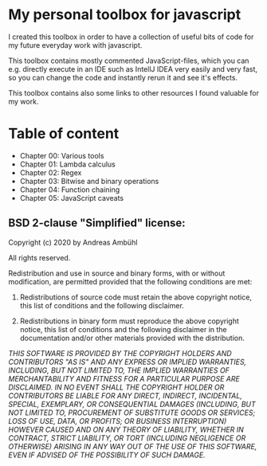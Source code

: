 # My personal toolbox for javascript

I created this toolbox in order to have a collection of useful bits of code
for my future everyday work with javascript.

This toolbox contains mostly commented JavaScript-files, which you can e.g. directly
execute in an IDE such as IntellJ IDEA very easily and very fast, so you 
can change the code and instantly rerun it and see it's effects.

This toolbox contains also some links to other resources I found valuable 
for my work.

# Table of content
- Chapter 00: Various tools
- Chapter 01: Lambda calculus
- Chapter 02: Regex
- Chapter 03: Bitwise and binary operations
- Chapter 04: Function chaining
- Chapter 05: JavaScript caveats



## BSD 2-clause "Simplified" license:
Copyright (c) 2020 by Andreas Ambühl

All rights reserved.

Redistribution and use in source and binary forms, with or without
modification, are permitted provided that the following conditions are met:

1. Redistributions of source code must retain the above copyright notice, this
   list of conditions and the following disclaimer.

2. Redistributions in binary form must reproduce the above copyright notice,
   this list of conditions and the following disclaimer in the documentation
   and/or other materials provided with the distribution.

*THIS SOFTWARE IS PROVIDED BY THE COPYRIGHT HOLDERS AND CONTRIBUTORS "AS IS" AND
ANY EXPRESS OR IMPLIED WARRANTIES, INCLUDING, BUT NOT LIMITED TO, THE IMPLIED
WARRANTIES OF MERCHANTABILITY AND FITNESS FOR A PARTICULAR PURPOSE ARE
DISCLAIMED. IN NO EVENT SHALL THE COPYRIGHT HOLDER OR CONTRIBUTORS BE LIABLE FOR
ANY DIRECT, INDIRECT, INCIDENTAL, SPECIAL, EXEMPLARY, OR CONSEQUENTIAL DAMAGES
(INCLUDING, BUT NOT LIMITED TO, PROCUREMENT OF SUBSTITUTE GOODS OR SERVICES;
LOSS OF USE, DATA, OR PROFITS; OR BUSINESS INTERRUPTION) HOWEVER CAUSED AND
ON ANY THEORY OF LIABILITY, WHETHER IN CONTRACT, STRICT LIABILITY, OR TORT
(INCLUDING NEGLIGENCE OR OTHERWISE) ARISING IN ANY WAY OUT OF THE USE OF THIS
SOFTWARE, EVEN IF ADVISED OF THE POSSIBILITY OF SUCH DAMAGE.*


